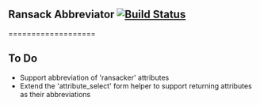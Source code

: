## Ransack Abbreviator [![Build Status](https://travis-ci.org/jhdavids8/ransack-abbreviator.png?branch=master)](http://travis-ci.org/jhdavids8/ransack-abbreviator)
===================


## To Do
* Support abbreviation of 'ransacker' attributes
* Extend the 'attribute_select' form helper to support returning attributes as their abbreviations
